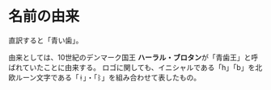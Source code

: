 # 名前の由来

直訳すると「青い歯」。

由来としては、10世紀のデンマーク国王 **ハーラル・ブロタン**が「青歯王」と呼ばれていたことに由来する。
ロゴに関しても、イニシャルである「h」「b」を北欧ルーン文字である「ᚼ」・「ᛒ」を組み合わせて表したもの。